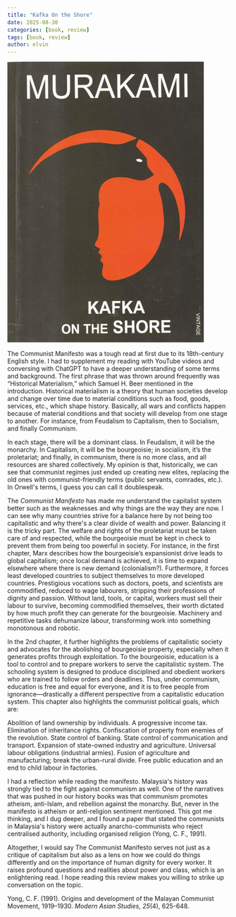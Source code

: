 ```yaml
---
title: "Kafka On the Shore" 
date: 2025-08-30
categories: [book, review]
tags: [book, review]
author: elvin
---
```


![manifesto](/assets/images/kafka.jpg)

The Communist Manifesto was a tough read at first due to its 18th-century English style. I had to supplement my reading with YouTube videos and conversing with ChatGPT to have a deeper understanding of some terms and background. The first phrase that was thrown around frequently was “Historical Materialism,” which Samuel H. Beer mentioned in the introduction. Historical materialism is a theory that human societies develop and change over time due to material conditions such as food, goods, services, etc., which shape history. Basically, all wars and conflicts happen because of material conditions and that society will develop from one stage to another. For instance, from Feudalism to Capitalism, then to Socialism, and finally Communism.

In each stage, there will be a dominant class. In Feudalism, it will be the monarchy. In Capitalism, it will be the bourgeoisie; in socialism, it’s the proletariat; and finally, in communism, there is no more class, and all resources are shared collectively. My opinion is that, historically, we can see that communist regimes just ended up creating new elites, replacing the old ones with communist-friendly terms (public servants, comrades, etc.). In Orwell's terms, I guess you can call it doublespeak.

The *Communist Manifesto* has made me understand the capitalist system better such as the weaknesses and why things are the way they are now. I can see why many countries strive for a balance here by not being too capitalistic and why there's a clear divide of wealth and power. Balancing it is the tricky part. The welfare and rights of the proletariat must be taken care of and respected, while the bourgeoisie must be kept in check to prevent them from being too powerful in society. For instance, in the first chapter, Marx describes how the bourgeoisie’s expansionist drive leads to global capitalism; once local demand is achieved, it is time to expand elsewhere where there is new demand (colonialism?). Furthermore, it forces least developed countries to subject themselves to more developed countries. Prestigious vocations such as doctors, poets, and scientists are commodified, reduced to wage labourers, stripping their professions of dignity and passion. Without land, tools, or capital, workers must sell their labour to survive, becoming commodified themselves, their worth dictated by how much profit they can generate for the bourgeoisie. Machinery and repetitive tasks dehumanize labour, transforming work into something monotonous and robotic.

In the 2nd chapter, it further highlights the problems of capitalistic society and advocates for the abolishing of bourgeoisie property, especially when it generates profits through exploitation. To the bourgeoisie, education is a tool to control and to prepare workers to serve the capitalistic system. The schooling system is designed to produce disciplined and obedient workers who are trained to follow orders and deadlines. Thus, under communism, education is free and equal for everyone, and it is to free people from ignorance—drastically a different perspective from a capitalistic education system. This chapter also highlights the communist political goals, which are:

Abolition of land ownership by individuals.
A progressive income tax.
Elimination of inheritance rights.
Confiscation of property from enemies of the revolution.
State control of banking.
State control of communication and transport.
Expansion of state-owned industry and agriculture.
Universal labour obligations (industrial armies).
Fusion of agriculture and manufacturing; break the urban-rural divide.
Free public education and an end to child labour in factories.

I had a reflection while reading the manifesto. Malaysia's history was strongly tied to the fight against communism as well. One of the narratives that was pushed in our history books was that communism promotes atheism, anti-Islam, and rebellion against the monarchy. But, never in the manifesto is atheism or anti-religion sentiment mentioned. This got me thinking, and I dug deeper, and I found a paper that stated the communists in Malaysia's history were actually anarcho-communists who reject centralised authority, including organised religion (Yong, C. F., 1991).

Altogether, I would say The Communist Manifesto serves not just as a critique of capitalism but also as a lens on how we could do things differently and on the importance of human dignity for every worker. It raises profound questions and realities about power and class, which is an enlightening read. I hope reading this review makes you willing to strike up conversation on the topic.

Yong, C. F. (1991). Origins and development of the Malayan Communist Movement, 1919–1930. *Modern Asian Studies, 25*(4), 625-648.
